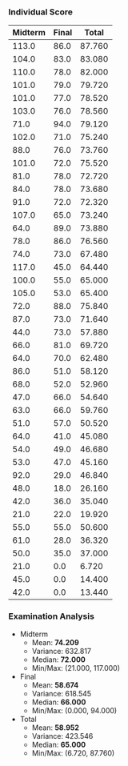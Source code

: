 ### Individual Score

| Midterm | Final | Total |
| ------- | ----- | ----- |
| 113.0 | 86.0 | 87.760 |
| 104.0 | 83.0 | 83.080 |
| 110.0 | 78.0 | 82.000 |
| 101.0 | 79.0 | 79.720 |
| 101.0 | 77.0 | 78.520 |
| 103.0 | 76.0 | 78.560 |
| 71.0 | 94.0 | 79.120 |
| 102.0 | 71.0 | 75.240 |
| 88.0 | 76.0 | 73.760 |
| 101.0 | 72.0 | 75.520 |
| 81.0 | 78.0 | 72.720 |
| 84.0 | 78.0 | 73.680 |
| 91.0 | 72.0 | 72.320 |
| 107.0 | 65.0 | 73.240 |
| 64.0 | 89.0 | 73.880 |
| 78.0 | 86.0 | 76.560 |
| 74.0 | 73.0 | 67.480 |
| 117.0 | 45.0 | 64.440 |
| 100.0 | 55.0 | 65.000 |
| 105.0 | 53.0 | 65.400 |
| 72.0 | 88.0 | 75.840 |
| 87.0 | 73.0 | 71.640 |
| 44.0 | 73.0 | 57.880 |
| 66.0 | 81.0 | 69.720 |
| 64.0 | 70.0 | 62.480 |
| 86.0 | 51.0 | 58.120 |
| 68.0 | 52.0 | 52.960 |
| 47.0 | 66.0 | 54.640 |
| 63.0 | 66.0 | 59.760 |
| 51.0 | 57.0 | 50.520 |
| 64.0 | 41.0 | 45.080 |
| 54.0 | 49.0 | 46.680 |
| 53.0 | 47.0 | 45.160 |
| 92.0 | 29.0 | 46.840 |
| 48.0 | 18.0 | 26.160 |
| 42.0 | 36.0 | 35.040 |
| 21.0 | 22.0 | 19.920 |
| 55.0 | 55.0 | 50.600 |
| 61.0 | 28.0 | 36.320 |
| 50.0 | 35.0 | 37.000 |
| 21.0 | 0.0 | 6.720 |
| 45.0 | 0.0 | 14.400 |
| 42.0 | 0.0 | 13.440 |

### Examination Analysis
* Midterm
  * Mean: **74.209**
  * Variance: 632.817
  * Median: **72.000**
  * Min/Max: (21.000, 117.000)
* Final
  * Mean: **58.674**
  * Variance: 618.545
  * Median: **66.000**
  * Min/Max: (0.000, 94.000)
* Total
  * Mean: **58.952**
  * Variance: 423.546
  * Median: **65.000**
  * Min/Max: (6.720, 87.760)